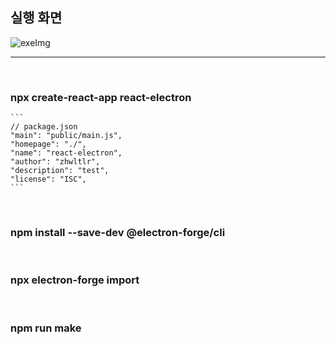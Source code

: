 ## 실행 화면

<img src="https://user-images.githubusercontent.com/100506719/226811485-accb8802-44a6-46d7-9a84-4b690aff39bd.png" alt="exeImg" />

---

<br />

### npx create-react-app react-electron

    ```
    // package.json
    "main": "public/main.js",
    "homepage": "./",
    "name": "react-electron",
    "author": "zhwltlr",
    "description": "test",
    "license": "ISC",
    ```

<br />

### npm install --save-dev @electron-forge/cli

<br />

### npx electron-forge import

<br />

### npm run make
